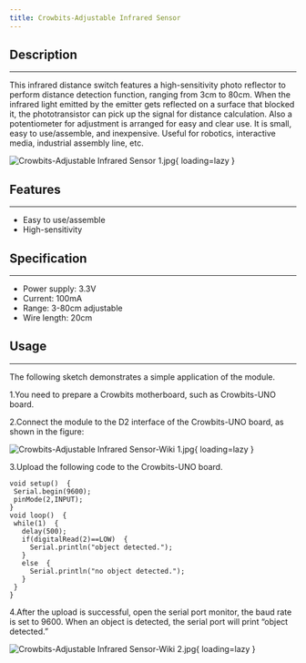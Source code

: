 ```yaml
---
title: Crowbits-Adjustable Infrared Sensor
---
```


## Description
-----------

This infrared distance switch features a high-sensitivity photo reflector to perform distance detection function, ranging from 3cm to 80cm. When the infrared light emitted by the emitter gets reflected on a surface that blocked it, the phototransistor can pick up the signal for distance calculation. Also a potentiometer for adjustment is arranged for easy and clear use. It is small, easy to use/assemble, and inexpensive. Useful for robotics, interactive media, industrial assembly line, etc.

![Crowbits-Adjustable Infrared Sensor 1.jpg](https://wiki.elecrow.com/images/thumb/d/d6/Crowbits-Adjustable_Infrared_Sensor_1.jpg/600px-Crowbits-Adjustable_Infrared_Sensor_1.jpg){ loading=lazy }

## Features
--------

- Easy to use/assemble
- High-sensitivity

## Specification
-------------

- Power supply: 3.3V
- Current: 100mA
- Range: 3-80cm adjustable
- Wire length: 20cm

## Usage
-----

The following sketch demonstrates a simple application of the module.

1.You need to prepare a Crowbits motherboard, such as Crowbits-UNO board.

2.Connect the module to the D2 interface of the Crowbits-UNO board, as shown in the figure:

![Crowbits-Adjustable Infrared Sensor-Wiki 1.jpg](https://wiki.elecrow.com/images/thumb/7/7e/Crowbits-Adjustable_Infrared_Sensor-Wiki_1.jpg/600px-Crowbits-Adjustable_Infrared_Sensor-Wiki_1.jpg){ loading=lazy }

3.Upload the following code to the Crowbits-UNO board.

```
void setup()  {
 Serial.begin(9600);
 pinMode(2,INPUT);
}
void loop()  {
 while(1)  {
   delay(500);
   if(digitalRead(2)==LOW)  {
     Serial.println("object detected.");
   }
   else  {
     Serial.println("no object detected.");
   }
 }
}
```

4.After the upload is successful, open the serial port monitor, the baud rate is set to 9600. When an object is detected, the serial port will print “object detected.”

![Crowbits-Adjustable Infrared Sensor-Wiki 2.jpg](https://wiki.elecrow.com/images/thumb/4/44/Crowbits-Adjustable_Infrared_Sensor-Wiki_2.jpg/600px-Crowbits-Adjustable_Infrared_Sensor-Wiki_2.jpg){ loading=lazy }